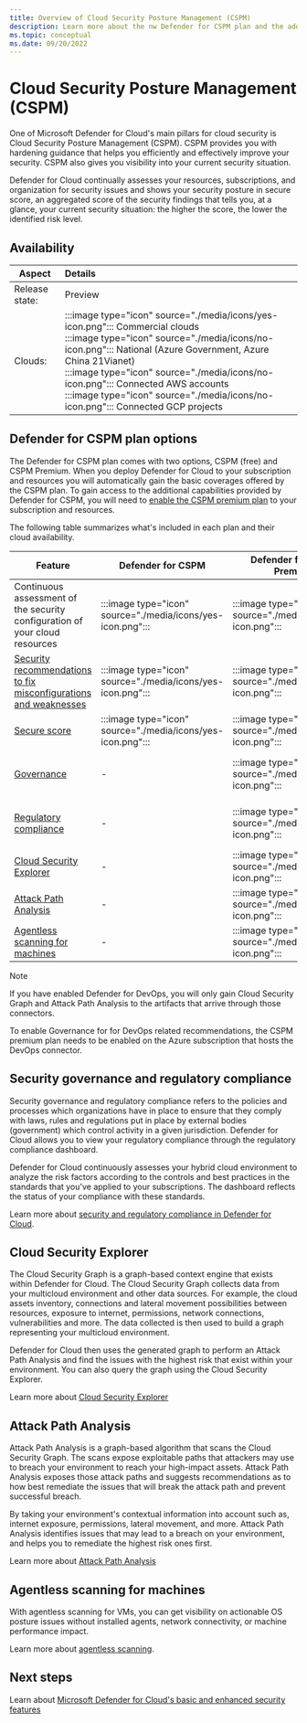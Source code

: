 ```yaml
---
title: Overview of Cloud Security Posture Management (CSPM)
description: Learn more about the nw Defender for CSPM plan and the additional enhanced security features that can be enable for your multicloud environment through the CSPM premium plan.
ms.topic: conceptual
ms.date: 09/20/2022
---
```


# Cloud Security Posture Management (CSPM)

One of Microsoft Defender for Cloud's main pillars for cloud security is Cloud Security Posture Management (CSPM). CSPM provides you with hardening guidance that helps you efficiently and effectively improve your security. CSPM also gives you visibility into your current security situation.

Defender for Cloud continually assesses your resources, subscriptions, and organization for security issues and shows your security posture in secure score, an aggregated score of the security findings that tells you, at a glance, your current security situation: the higher the score, the lower the identified risk level.

## Availability

|Aspect|Details|
|----|:----|
|Release state:| Preview |
|Clouds:|:::image type="icon" source="./media/icons/yes-icon.png"::: Commercial clouds<br>:::image type="icon" source="./media/icons/no-icon.png"::: National (Azure Government, Azure China 21Vianet)<br>:::image type="icon" source="./media/icons/no-icon.png"::: Connected AWS accounts <br>:::image type="icon" source="./media/icons/no-icon.png"::: Connected GCP projects|

## Defender for CSPM plan options

The Defender for CSPM plan comes with two options, CSPM (free) and CSPM Premium. When you deploy Defender for Cloud to your subscription and resources you will automatically gain the basic coverages offered by the CSPM plan. To gain access to the additional capabilities provided by Defender for CSPM, you will need to [enable the CSPM premium plan](enable-enhanced-security.md) to your subscription and resources.

The following table summarizes what's included in each plan and their cloud availability.

| Feature | Defender for CSPM | Defender for CSPM Premium | Cloud availability |
|--|--|--|--|
| Continuous assessment of the security configuration of your cloud resources | :::image type="icon" source="./media/icons/yes-icon.png"::: | :::image type="icon" source="./media/icons/yes-icon.png"::: | |
| [Security recommendations to fix misconfigurations and weaknesses](review-security-recommendations.md) | :::image type="icon" source="./media/icons/yes-icon.png"::: | :::image type="icon" source="./media/icons/yes-icon.png":::| |
| [Secure score](secure-score-access-and-track.md) | :::image type="icon" source="./media/icons/yes-icon.png"::: | :::image type="icon" source="./media/icons/yes-icon.png"::: | |
| [Governance](#security-governance-and-regulatory-compliance) | - | :::image type="icon" source="./media/icons/yes-icon.png"::: | Azure, AWS, GCP, On-Premises |
| [Regulatory compliance](#security-governance-and-regulatory-compliance) | - | :::image type="icon" source="./media/icons/yes-icon.png"::: | Azure, AWS, GCP, On-Premises |
| [Cloud Security Explorer](#cloud-security-explorer) | - | :::image type="icon" source="./media/icons/yes-icon.png"::: | Azure, AWS |
| [Attack Path Analysis](#attack-path-analysis) | - | :::image type="icon" source="./media/icons/yes-icon.png"::: | Azure, AWS |
| [Agentless scanning for machines](#agentless-scanning-for-machines) | - | :::image type="icon" source="./media/icons/yes-icon.png"::: | Azure, AWS |


> [!NOTE]
> If you have enabled Defender for DevOps, you will only gain Cloud Security Graph and Attack Path Analysis to the artifacts that arrive through those connectors. 
>
> To enable Governance for for DevOps related recommendations, the CSPM premium plan needs to be enabled on the Azure subscription that hosts the DevOps connector.

## Security governance and regulatory compliance

Security governance and regulatory compliance refers to the policies and processes which organizations have in place to ensure that they comply with laws, rules and regulations put in place by external bodies (government) which control activity in a given jurisdiction. Defender for Cloud allows you to view your regulatory compliance through the regulatory compliance dashboard.

Defender for Cloud continuously assesses your hybrid cloud environment to analyze the risk factors according to the controls and best practices in the standards that you've applied to your subscriptions. The dashboard reflects the status of your compliance with these standards.

Learn more about [security and regulatory compliance in Defender for Cloud](concept-regulatory-compliance.md).

## Cloud Security Explorer

The Cloud Security Graph is a graph-based context engine that exists within Defender for Cloud. The Cloud Security Graph collects data from your multicloud environment and other data sources. For example, the cloud assets inventory, connections and lateral movement possibilities between resources, exposure to internet, permissions, network connections, vulnerabilities and more. The data collected is then used to build a graph representing your multicloud environment.

Defender for Cloud then uses the generated graph to perform an Attack Path Analysis and find the issues with the highest risk that exist within your environment. You can also query the graph using the Cloud Security Explorer.

Learn more about [Cloud Security Explorer](concept-attack-path.md#what-is-cloud-security-explorer)

## Attack Path Analysis

Attack Path Analysis is a graph-based algorithm that scans the Cloud Security Graph. The scans expose exploitable paths that attackers may use to breach your environment to reach your high-impact assets. Attack Path Analysis exposes those attack paths and suggests recommendations as to how best remediate the issues that will break the attack path and prevent successful breach.

By taking your environment's contextual information into account such as, internet exposure, permissions, lateral movement, and more. Attack Path Analysis identifies issues that may lead to a breach on your environment, and helps you to remediate the highest risk ones first.

Learn more about [Attack Path Analysis](concept-attack-path.md#what-is-attack-path-analysis)

## Agentless scanning for machines 

With agentless scanning for VMs, you can get visibility on actionable OS posture issues without installed agents, network connectivity, or machine performance impact.

Learn more about [agentless scanning](concept-agentless-data-collection.md).

## Next steps

Learn about [Microsoft Defender for Cloud's basic and enhanced security features](enhanced-security-features-overview.md)
